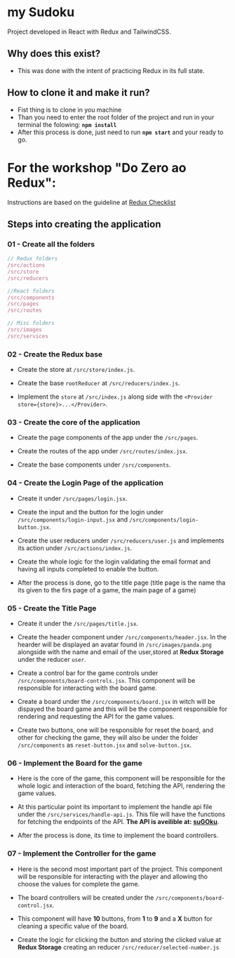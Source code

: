 # my Sudoku

Project developed in React with Redux and TailwindCSS.


## Why does this exist?

- This was done with the intent of practicing Redux in its full state.


## How to clone it and make it run?

- Fist thing is to clone in you machine
- Than you need to enter the root folder of the project and run in your terminal the folowing: **```npm install```**
- After this process is done, just need to run **```npm start```** and your ready to go.


# For the workshop "Do Zero ao Redux":
Instructions are based on the guideline at [Redux Checklist](https://gist.github.com/gabriellukke/295a8e29f27125f1e4479c66f42ea57a)

## Steps into creating the application
### 01 - Create all the folders
```javascript
// Redux folders
/src/actions
/src/store
/src/reducers

//React folders
/src/components
/src/pages
/src/routes

// Misc folders
/src/images
/src/services
```

### 02 - Create the Redux base

- Create the store at ```/src/store/index.js```.

- Create the base ```rootReducer``` at ```/src/reducers/index.js```.

- Implement the ```store``` at ```/src/index.js``` along side with the ```<Provider store={store}>...</Provider>```.


### 03 - Create the core of the application

- Create the page components of the app under the ```/src/pages```.

- Create the routes of the app under ```/src/routes/index.jsx```.

- Create the base components under ```/src/components```.


### 04 - Create the Login Page of the application

- Create it under ```/src/pages/login.jsx```.

- Create the input and the button for the login under ```/src/components/login-input.jsx``` and ```/src/components/login-button.jsx```.

- Create the user reducers under ```/src/reducers/user.js``` and implements its action under ```/src/actions/index.js```.

- Create the whole logic for the login validating the email format and having all inputs completed to enable the button.

- After the process is done, go to the title page (title page is the name tha its given to the firs page of a game, the main page of a game)


### 05 - Create the Title Page

- Create it under the ```/src/pages/title.jsx```.

- Create the header component under ```/src/components/header.jsx```. In the hearder will be displayed an avatar found in ```/src/images/panda.png``` alongside with the name and email of the user,stored at __Redux Storage__ under the reducer ```user```.

- Create a control bar for the game controls under ```/src/components/board-controls.jsx```. This component will be responsible for interacting with the board game.

- Create a board under the ```/src/components/board.jsx``` in witch will be dispayed the board game and this will be the component responsible for rendering and requesting the API for the game values.

- Create two buttons, one will be responsible for reset the board, and other for checking the game, they will also be under the folder ```/src/components``` as ```reset-button.jsx``` and ```solve-button.jsx```.


### 06 - Implement the Board for the game
- Here is the core of the game, this component will be responsible for the whole logic and interaction of the board, fetching the API, rendering the game values.

- At this particular point its important to implement the handle api file under the ```/src/services/handle-api.js```. This file will have the functions for fetching the endpoints of the API. __The API is aveilible at: [suGOku](https://github.com/bertoort/sugoku)__.

- After the process is done, its time to implement the board controllers.

### 07 - Implement the Controller for the game
- Here is the second most important part of the project. This component will be responsible for interacting with the player and allowing tho choose the values for complete the game.

- The board controllers will be created under the ```/src/components/board-control.jsx```.
- This component will have __10__ buttons, from __1__ to __9__ and a __X__ button for cleaning a specific value of the board.

- Create the logic for clicking the button and storing the clicked value at __Redux Storage__ creating an reducer ```/src/reducer/selected-number.js```